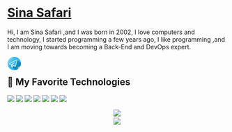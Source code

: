 # <a href="https://github.com/sina-devel"> Sina Safari </a>

Hi, I am Sina Safari ,and I was born in 2002, I love computers and technology, I started programming a few years ago, I like programming ,and I am moving towards becoming a Back-End and DevOps expert.

<a href="https://t.me/goto_sina">
  <img align="left" alt="Sina Safari | Telegram" width="32px" src="https://github.com/sina-devel/sina-devel/blob/main/img/telegram.png" />
</a>
<br>

## 🔧 My Favorite Technologies

![](https://img.shields.io/badge/OS-Linux-informational?style=flat&logo=linux&logoColor=white&color=informational)
![](https://img.shields.io/badge/Editor-vscode-informational?style=flat&logo=visual-studio-code&logoColor=white&color=informational)
![](https://img.shields.io/badge/Code-Golang-informational?style=flat&logo=go&logoColor=white&color=informational)
![](https://img.shields.io/badge/Code-Rustlang-informational?style=flat&logo=rust&logoColor=white&color=informational)
![](https://img.shields.io/badge/Tools-MySQL-informational?style=flat&logo=mysql&logoColor=white&color=informational)
![](https://img.shields.io/badge/Tools-Redis-informational?style=flat&logo=redis&logoColor=white&color=informational)
![](https://img.shields.io/badge/Tools-Docker-informational?style=flat&logo=docker&logoColor=white&color=informational)

<div align="center" >
    <img src="https://github-readme-stats.vercel.app/api/top-langs/?username=sina-devel&bg_color=30,e96443,904e95&title_color=fff&text_color=fff&count_private=true"><br>
    <img src="https://github-readme-stats.vercel.app/api?username=sina-devel&show_icons=true&bg_color=30,e96443,904e95&title_color=fff&text_color=fff&count_private=true">
</div>

